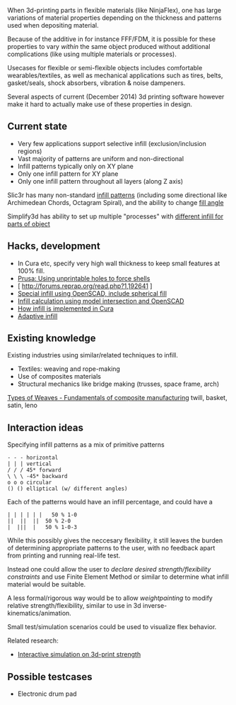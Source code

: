 
When 3d-printing parts in flexible materials (like NinjaFlex),
one has large variations of material properties depending on
the thickness and patterns used when depositing material.

Because of the additive in for instance FFF/FDM,
it is possible for these properties to vary *within* the same
object produced without additional complications
(like using multiple materials or processes).

Usecases for flexible or semi-flexible objects includes comfortable
wearables/textiles, as well as mechanical applications such as
tires, belts, gasket/seals, shock absorbers, vibration & noise dampeners.

Several aspects of current (December 2014) 3d printing software
however make it hard to actually make use of these properties in design.


Current state
---------------

* Very few applications support selective infill (exclusion/inclusion regions)
* Vast majority of patterns are uniform and non-directional
* Infill patterns typically only on XY plane
* Only one infill pattern for XY plane
* Only one infill pattern throughout all layers (along Z axis)

Slic3r has many non-standard [infill patterns](http://manual.slic3r.org/expert-mode/infill)
(including some directional like Archimedean Chords, Octagram Spiral),
and the ability to change [fill angle](http://manual.slic3r.org/expert-mode/infill-optimization)

Simplify3d has ability to set up multiple "processes" with
[different infill for parts of object](http://www.simplify3d.com/support/tutorials/different-settings-for-different-regions-of-a-model)


Hacks, development
---------------------

* In Cura etc, specify very high wall thickness to keep small features at 100% fill.
* [Prusa: Using unprintable holes to force shells](http://josefprusa.cz/selectively-making-parts-of-object-stronger-o/)
* [ http://forums.reprap.org/read.php?1,192641 ]
* [Special infill using OpenSCAD, include spherical fill](https://github.com/rptynan/Topper)
* [Infill calculation using model intersection and OpenSCAD](http://garyhodgson.com/reprap/2012/01/thoughts-on-fill-algorithms)
* [How infill is implemented in Cura](http://umforum.ultimaker.com/index.php?/topic/5937-ability-to-shift-infill-pattern-in-cura/?p=54789)
* [Adaptive infill](http://axuv.blogspot.no/2012/01/adaptive-infill.html)

Existing knowledge
-------------------

Existing industries using similar/related techniques to infill.

* Textiles: weaving and rope-making
* Use of composites materials
* Structural mechanics like bridge making (trusses, space frame, arch)

[Types of Weaves - Fundamentals of composite manufacturing](https://books.google.no/books?id=aCm9yvodiJcC&lpg=PA250&ots=qp6qBa3Z6n&pg=PA249#v=onepage&q&f=false)
twill, basket, satin, leno


Interaction ideas
-------------------

Specifying infill patterns as a mix of primitive patterns

    - - - horizontal
    | | | vertical
    / / / 45* forward
    \ \ \ -45* backward
    o o o circular
    () () elliptical (w/ different angles)

Each of the patterns would have an infill percentage,
and could have a

    | | | | | |   50 % 1-0
    ||  ||  ||  50 % 2-0
    |  |||  |   50 % 1-0-3


While this possibly gives the neccesary flexibility, it still
leaves the burden of determining appropriate patterns to the user,
with no feedback apart from printing and running real-life test.

Instead one could allow the user to *declare desired strength/flexibility constraints*
and use Finite Element Method or similar to determine what infill material would
be suitable.

A less formal/rigorous way would be to allow *weightpainting* to modify relative strength/flexibility,
similar to use in 3d inverse-kinematics/animation.

Small test/simulation scenarios could be used to visualize flex behavior.

Related research:

* [Interactive simulation on 3d-print strength](http://www.autodeskresearch.com/publications/3dprintoptimization)


Possible testcases
------------------

* Electronic drum pad



